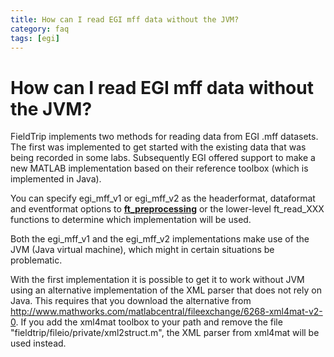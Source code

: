 ```yaml
---
title: How can I read EGI mff data without the JVM?
category: faq
tags: [egi]
---
```


# How can I read EGI mff data without the JVM?

FieldTrip implements two methods for reading data from EGI .mff datasets. The first was implemented to get started with the existing data that was being recorded in some labs. Subsequently EGI offered support to make a new MATLAB implementation based on their reference toolbox (which is implemented in Java).

You can specify egi_mff_v1 or egi_mff_v2 as the headerformat, dataformat and eventformat options to **[ft_preprocessing](/reference/ft_preprocessing)** or the lower-level ft_read_XXX functions to determine which implementation will be used.

Both the egi_mff_v1 and the egi_mff_v2 implementations make use of the JVM (Java virtual machine), which might in certain situations be problematic.

With the first implementation it is possible to get it to work without JVM using an alternative implementation of the XML parser that does not rely on Java. This requires that you download the alternative from http://www.mathworks.com/matlabcentral/fileexchange/6268-xml4mat-v2-0. If you add the xml4mat toolbox to your path and remove the file "fieldtrip/fileio/private/xml2struct.m", the XML parser from xml4mat will be used instead.
